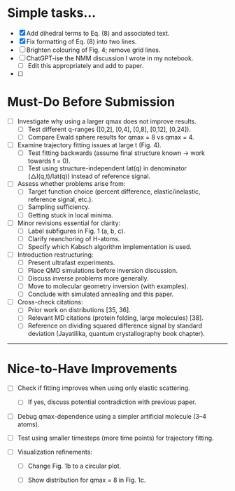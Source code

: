 
# Simple tasks...

- [x] Add dihedral terms to Eq. (8) and associated text.
- [x] Fix formatting of Eq. (8) into two lines.
- [ ] Brighten colouring of Fig. 4; remove grid lines.
- [ ] ChatGPT-ise the NMM discussion I wrote in my notebook.
  - [ ] Edit this appropriately and add to paper.
- [ ] 

# Must-Do Before Submission

- [ ] Investigate why using a larger qmax does not improve results.
  - [ ] Test different q-ranges ([0,2], [0,4], [0,8], [0,12], [0,24]).
  - [ ] Compare Ewald sphere results for qmax = 8 vs qmax = 4.

- [ ] Examine trajectory fitting issues at large t (Fig. 4).
  - [ ] Test fitting backwards (assume final structure known → work towards t = 0).
  - [ ] Test using structure-independent Iat(q) in denominator (△I(q,t)/Iat(q)) instead of reference signal.

- [ ] Assess whether problems arise from:
  - [ ] Target function choice (percent difference, elastic/inelastic, reference signal, etc.).
  - [ ] Sampling sufficiency.
  - [ ] Getting stuck in local minima.

- [ ] Minor revisions essential for clarity:
  - [ ] Label subfigures in Fig. 1 (a, b, c).
  - [ ] Clarify reanchoring of H-atoms.
  - [ ] Specify which Kabsch algorithm implementation is used.

- [ ] Introduction restructuring:
  - [ ] Present ultrafast experiments.
  - [ ] Place QMD simulations before inversion discussion.
  - [ ] Discuss inverse problems more generally.
  - [ ] Move to molecular geometry inversion (with examples).
  - [ ] Conclude with simulated annealing and this paper.

- [ ] Cross-check citations:
  - [ ] Prior work on distributions [35, 36].
  - [ ] Relevant MD citations (protein folding, large molecules) [38].
  - [ ] Reference on dividing squared difference signal by standard deviation (Jayatilika, quantum crystallography book chapter).

---

# Nice-to-Have Improvements

- [ ] Check if fitting improves when using only elastic scattering.
  - [ ] If yes, discuss potential contradiction with previous paper.

- [ ] Debug qmax-dependence using a simpler artificial molecule (3–4 atoms).

- [ ] Test using smaller timesteps (more time points) for trajectory fitting.

- [ ] Visualization refinements:
  - [ ] Change Fig. 1b to a circular plot.
  - [ ] Show distribution for qmax = 8 in Fig. 1c.

